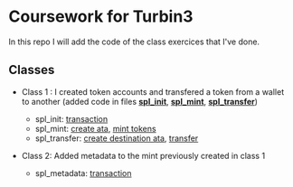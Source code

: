 # Coursework for Turbin3

In this repo I will add the code of the class exercices that I've done.

## Classes

- Class 1 : I created token accounts and transfered a token from a wallet to another (added code in files [__spl_init__](ts/cluster1/spl_init.ts), [__spl_mint__](ts/cluster1/spl_mint.ts), [__spl_transfer__](ts/cluster1/spl_transfer.ts))
  - spl_init: [transaction](https://explorer.solana.com/tx/2f4wYubSEk4SDKoLwBgMpT5V5GXFc6fsfv1gJJGK9jenBLWt13UfhJzdwVPNcsmJ8WUwVgS3HHc7rkV2U4oMqNde?cluster=devnet)
  - spl_mint: [create ata](https://explorer.solana.com/tx/3ZNPYmQUUVhrQnwuxr97i4LaSHHtBgjK7drLCYUUqYaxzGzxQSrZ5K6d1dFZcFhQcc526LoXzrtwNFeEKJ74yeyp?cluster=devnet), [mint tokens](https://explorer.solana.com/tx/5oFJFBy74481o795uLvGJ4hMWA7mEM4GrhYyuT2KVYWWrp4JQagF62qjG7xPxKySjwgkG9k3bkn23FFSAWzWX3XR?cluster=devnet)
  - spl_transfer: [create destination ata](https://explorer.solana.com/tx/Z365TaSnxSCRvowma2LZcTV3jB7hQMvvdfGrLcARSdLLZYALrqLZcFCkPVuZd4nquj1tsCxPgHue8NYRFxfDqEw?cluster=devnet), [transfer](https://explorer.solana.com/tx/5sLRakGYSsZ1FVCfdgKRGE25UR8ypEAdTvFBYsYgNNnzxqRGnTVJxnUoCH7nC8zAKm9TatkoP2wS2mY7XEQYEMjb?cluster=devnet)

- Class 2: Added metadata to the mint previously created in class 1
  - spl_metadata: [transaction](https://explorer.solana.com/tx/RwN4r8hVEVYTxkXC2drycHcxpPpaGwHJwwn5RVoRmXxqVzKEo1HDMctYBQZgpWx4jsxux2HBKMkju33QNG3CLwi?cluster=devnet)
  